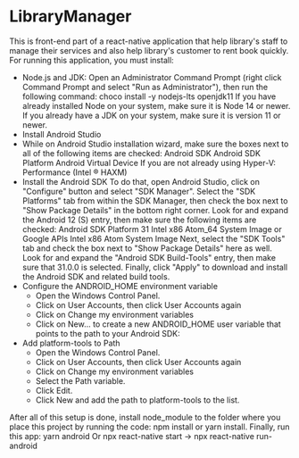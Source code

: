 # LibraryManager
This is front-end part of a react-native application that help library's staff to manage their services and also help library's customer to rent book quickly.
For running this application, you must install:
  - Node.js and JDK:
    Open an Administrator Command Prompt (right click Command Prompt and select "Run as Administrator"), then run the following command:
        choco install -y nodejs-lts openjdk11
    If you have already installed Node on your system, make sure it is Node 14 or newer. If you already have a JDK on your system, make sure it is version 11 or newer.
  - Install Android Studio
  - While on Android Studio installation wizard, make sure the boxes next to all of the following items are checked:
        Android SDK
        Android SDK Platform
        Android Virtual Device
        If you are not already using Hyper-V: Performance (Intel ® HAXM)
  - Install the Android SDK
    To do that, open Android Studio, click on "Configure" button and select "SDK Manager".
    Select the "SDK Platforms" tab from within the SDK Manager, then check the box next to "Show Package Details" in the bottom right corner. Look for and expand the Android 12 (S) entry, then make sure the following items are checked:
    Android SDK Platform 31
    Intel x86 Atom_64 System Image or Google APIs Intel x86 Atom System Image
    Next, select the "SDK Tools" tab and check the box next to "Show Package Details" here as well. Look for and expand the "Android SDK Build-Tools" entry, then make sure that 31.0.0 is selected.
    Finally, click "Apply" to download and install the Android SDK and related build tools.
  -  Configure the ANDROID_HOME environment variable
      + Open the Windows Control Panel.
      + Click on User Accounts, then click User Accounts again
      + Click on Change my environment variables
      + Click on New... to create a new ANDROID_HOME user variable that points to the path to your Android SDK:
  - Add platform-tools to Path
    + Open the Windows Control Panel.
    + Click on User Accounts, then click User Accounts again
    + Click on Change my environment variables
    + Select the Path variable.
    + Click Edit.
    + Click New and add the path to platform-tools to the list.
    
After all of this setup is done, install node_module to the folder where you place this project by running the code:
    npm install or yarn install.
Finally, run this app:
    yarn android 
    Or npx react-native start -> npx react-native run-android
